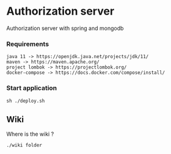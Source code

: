 # Authorization server

Authorization server with spring and mongodb


### Requirements
````
java 11 -> https://openjdk.java.net/projects/jdk/11/
maven -> https://maven.apache.org/
project lombok -> https://projectlombok.org/
docker-compose -> https://docs.docker.com/compose/install/
````

### Start application
````
sh ./deploy.sh
````

## Wiki 

Where is the wiki ?
````
./wiki folder
````
